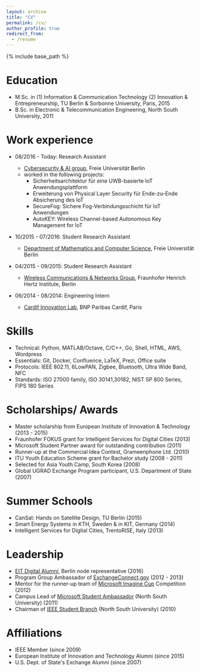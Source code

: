 ```yaml
---
layout: archive
title: "CV"
permalink: /cv/
author_profile: true
redirect_from:
  - /resume
---
```


{% include base_path %}

Education
======
<!-- * Ph.D in Informaton \& Communication Security, Freie Universität Berlin, 2023 (expected) -->
* M.Sc. in (1) Information \& Communication Technology (2) Innovation \& Entrepreneurship, TU Berlin \& Sorbonne University, Paris, 2015
* B.Sc. in Electronic \& Telecommunication Engineering, North South University, 2011

Work experience
======
* 08/2016 - Today: Research Assistant
  * [Cybersecurity \& AI group](https://www.mi.fu-berlin.de/en/inf/groups/ag-comm/index.html), Freie Universität Berlin
  * worked in the following projects:
    * Sicherheitsarchitektur für eine UWB-basierte IoT Anwendungsplattform  
    * Erweiterung von Physical Layer Security für Ende-zu-Ende Absicherung des IoT 
    * SecureFog: Sichere Fog-Verbindungsschicht für IoT Anwendungen  
    * AutoKEY: Wireless Channel-based Autonomous Key Management for IoT

* 10/2015 - 07/2016: Student Research Assistant
  * [Department of Mathematics and Computer Science](https://www.mi.fu-berlin.de/en/inf/index.html), Freie Universität Berlin 
* 04/2015 - 09/2015: Student Research Assistant 
  * [Wireless Communications \& Networks Group](https://www.hhi.fraunhofer.de/en/departments/wn.html), Fraunhofer Henrich Hertz Institute, Berlin
* 06/2014 - 08/2014: Engineering Intern
  * [Cardif Innovation Lab](https://www.bnpparibascardif.com/en/cardiflab), BNP Paribas Cardif, Paris  

  
Skills
======
* Technical: Python, MATLAB/Octave, C/C++, Go, Shell, HTML, AWS, Wordpress
* Essentials: Git, Docker, Confluence, LaTeX, Prezi, Office suite
* Protocols: IEEE 802.11, 6LowPAN, Zigbee, Bluetooth, Ultra Wide Band, NFC
* Standards: ISO 27000 family, ISO 30141,30182, NIST SP 800 Series, FIPS 180 Series

<!-- Publications
======
  <ul>{% for post in site.publications %}
    {% include archive-single-cv.html %}
  {% endfor %}</ul> -->
  
<!-- Talks
======
  <ul>{% for post in site.talks %}
    {% include archive-single-talk-cv.html %}
  {% endfor %}</ul>
  
Teaching
======
  <ul>{% for post in site.teaching %}
    {% include archive-single-cv.html %}
  {% endfor %}</ul> -->

Scholarships/ Awards
======
* Master scholarship from European Institute of Innovation & Technology (2013 - 2015)
* Fraunhofer FOKUS grant for Intelligent Services for Digital Cities (2013)
* Microsoft Student Partner award for outstanding contribution (2011)
* Runner-up at the Commercial Idea Contest, Grameenphone Ltd. (2010)
* ITU Youth Education Scheme grant for Bachelor study (2008 - 2011)
* Selected for Asia Youth Camp, South Korea (2008)
* Global UGRAD Exchange Program participant, U.S. Department of State (2007)  

Summer Schools
======
* CanSat: Hands on Satellite Design, TU Berlin (2015)
* Smart Energy Systems in KTH, Sweden & in KIT, Germany (2014)
* Intelligent Services for Digital Cities, TrentoRISE, Italy (2013)

Leadership
======
* [EIT Digital Alumni](https://alumni.eitdigital.eu/), Berlin node representative (2016)
* Program Group Ambassador of [ExchangeConnect.gov](https://exchanges.state.gov/) (2012 - 2013)
* Mentor for the runner-up team of [Microsoft Imagine Cup](https://imaginecup.microsoft.com/en-us/Events) Competition (2012)
* Campus Lead of [Microsoft Student Ambassador](https://studentambassadors.microsoft.com/) (North South University) (2011)
* Chairman of [IEEE Student Branch](https://ieeensusb.org/) (North South University) (2010)

Affiliations
======
 * IEEE Member (since 2009)
 * European Institute of Innovation and Technology Alumni (since 2015)
 * U.S. Dept. of State's Exchange Alumni (since 2007)
